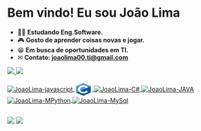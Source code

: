 <h1>Bem vindo! Eu sou João Lima</h1>

- 👨‍💻 <strong>Estudando Eng.Software.</strong>
- 🎮 <strong>Gosto de aprender coisas novas e jogar.</strong>
- 😁 <strong>Em busca de oportunidades em TI.</strong>
- ✉ <strong>Contato: joaolima00.ti@gmail.com</strong>

<div>
  <a href="https://github.com/Joao-H-Lima">
  <img height="180em" src="https://github-readme-stats.vercel.app/api?username=Joao-H-Lima&show_icons=true&theme=dark&include_all_commits=true&count_private=true"/>
  <img height="180em" src="https://github-readme-stats.vercel.app/api/top-langs/?username=Joao-H-Lima&layout=compact&langs_count=7&theme=dark"/>
</div>

<div style="display: inline_block"><br>
  
  <img align="center" alt="JoaoLima-javascript" height="30" width="40" src="https://cdn.jsdelivr.net/gh/devicons/devicon/icons/javascript/javascript-original.svg">
  
  <img align="center" alt="JoaoLima-C" height="30" width="40" src="https://raw.githubusercontent.com/devicons/devicon/master/icons/c/c-original.svg">
    
  <img align="center" alt="JoaoLima-C#" height="30" width="40" src="https://cdn.jsdelivr.net/gh/devicons/devicon/icons/csharp/csharp-original.svg">
    
  <img align="center" alt="JoaoLima-JAVA" height="30" width="40" src="https://cdn.jsdelivr.net/gh/devicons/devicon@latest/icons/java/java-original.svg">

  <img align="center" alt="JoaoLima-MPython" height="30" width="40" src="https://cdn.jsdelivr.net/gh/devicons/devicon@latest/icons/python/python-original-wordmark.svg">

  <img align="center" alt="JoaoLima-MySql" height="30" width="40" src="https://cdn.jsdelivr.net/gh/devicons/devicon@latest/icons/mysql/mysql-original-wordmark.svg">

</div>

  ##
  
  <div> 
  <a href = "mailto:joaolima00.ti@gmail.com"><img src="https://img.shields.io/badge/Gmail-D14836?style=for-the-badge&logo=gmail&logoColor=white" target="_blank"></a>
  <a href="https://www.linkedin.com/in/joao-lima-2a15672a0?utm_source=share&utm_campaign=share_via&utm_content=profile&utm_medium=android_app" target="_blank"><img src="https://img.shields.io/badge/-LinkedIn-%230077B5?style=for-the-badge&logo=linkedin&logoColor=white" target="_blank"></a> 
</div>
